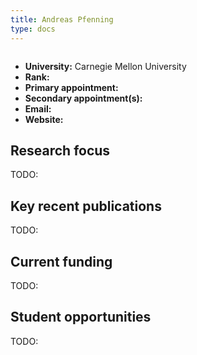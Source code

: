 ```yaml
---
title: Andreas Pfenning
type: docs
---
```


![]()

-   **University:** Carnegie Mellon University
-   **Rank:**
-   **Primary appointment:**
-   **Secondary appointment(s):**
-   **Email:**
-   **Website:**

## Research focus

TODO:

## Key recent publications

TODO:

## Current funding

TODO:

## Student opportunities

TODO:
